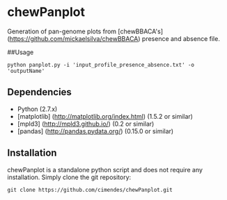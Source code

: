 # chewPanplot

Generation of pan-genome plots from [chewBBACA's] (https://github.com/mickaelsilva/chewBBACA) presence and absence file.

##Usage

    python panplot.py -i 'input_profile_presence_absence.txt' -o 'outputName'
    
## Dependencies

- Python (2.7.x)
- [matplotlib] (http://matplotlib.org/index.html) (1.5.2 or similar)
- [mpld3] (http://mpld3.github.io/) (0.2 or similar)
- [pandas] (http://pandas.pydata.org/) (0.15.0 or similar)

## Installation

chewPanplot is a standalone python script and does not require any installation. Simply clone the git repository:

    git clone https://github.com/cimendes/chewPanplot.git
